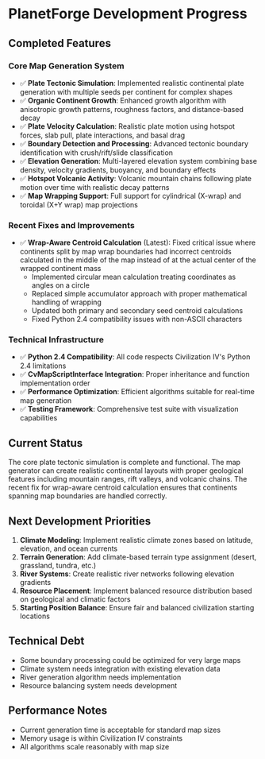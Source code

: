 # PlanetForge Development Progress

## Completed Features

### Core Map Generation System

-   ✅ **Plate Tectonic Simulation**: Implemented realistic continental plate generation with multiple seeds per continent for complex shapes
-   ✅ **Organic Continent Growth**: Enhanced growth algorithm with anisotropic growth patterns, roughness factors, and distance-based decay
-   ✅ **Plate Velocity Calculation**: Realistic plate motion using hotspot forces, slab pull, plate interactions, and basal drag
-   ✅ **Boundary Detection and Processing**: Advanced tectonic boundary identification with crush/rift/slide classification
-   ✅ **Elevation Generation**: Multi-layered elevation system combining base density, velocity gradients, buoyancy, and boundary effects
-   ✅ **Hotspot Volcanic Activity**: Volcanic mountain chains following plate motion over time with realistic decay patterns
-   ✅ **Map Wrapping Support**: Full support for cylindrical (X-wrap) and toroidal (X+Y wrap) map projections

### Recent Fixes and Improvements

-   ✅ **Wrap-Aware Centroid Calculation** (Latest): Fixed critical issue where continents split by map wrap boundaries had incorrect centroids calculated in the middle of the map instead of at the actual center of the wrapped continent mass
    -   Implemented circular mean calculation treating coordinates as angles on a circle
    -   Replaced simple accumulator approach with proper mathematical handling of wrapping
    -   Updated both primary and secondary seed centroid calculations
    -   Fixed Python 2.4 compatibility issues with non-ASCII characters

### Technical Infrastructure

-   ✅ **Python 2.4 Compatibility**: All code respects Civilization IV's Python 2.4 limitations
-   ✅ **CvMapScriptInterface Integration**: Proper inheritance and function implementation order
-   ✅ **Performance Optimization**: Efficient algorithms suitable for real-time map generation
-   ✅ **Testing Framework**: Comprehensive test suite with visualization capabilities

## Current Status

The core plate tectonic simulation is complete and functional. The map generator can create realistic continental layouts with proper geological features including mountain ranges, rift valleys, and volcanic chains. The recent fix for wrap-aware centroid calculation ensures that continents spanning map boundaries are handled correctly.

## Next Development Priorities

1. **Climate Modeling**: Implement realistic climate zones based on latitude, elevation, and ocean currents
2. **Terrain Generation**: Add climate-based terrain type assignment (desert, grassland, tundra, etc.)
3. **River Systems**: Create realistic river networks following elevation gradients
4. **Resource Placement**: Implement balanced resource distribution based on geological and climatic factors
5. **Starting Position Balance**: Ensure fair and balanced civilization starting locations

## Technical Debt

-   Some boundary processing could be optimized for very large maps
-   Climate system needs integration with existing elevation data
-   River generation algorithm needs implementation
-   Resource balancing system needs development

## Performance Notes

-   Current generation time is acceptable for standard map sizes
-   Memory usage is within Civilization IV constraints
-   All algorithms scale reasonably with map size

